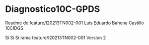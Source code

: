# Diagnostico10C-GPDS

Readme de feature/I20213TN002-001
Luis Eduardo Bahena Castillo 10CIDGS

Si
Si
Si
rama feature/I20213TN002-001
Version 2
